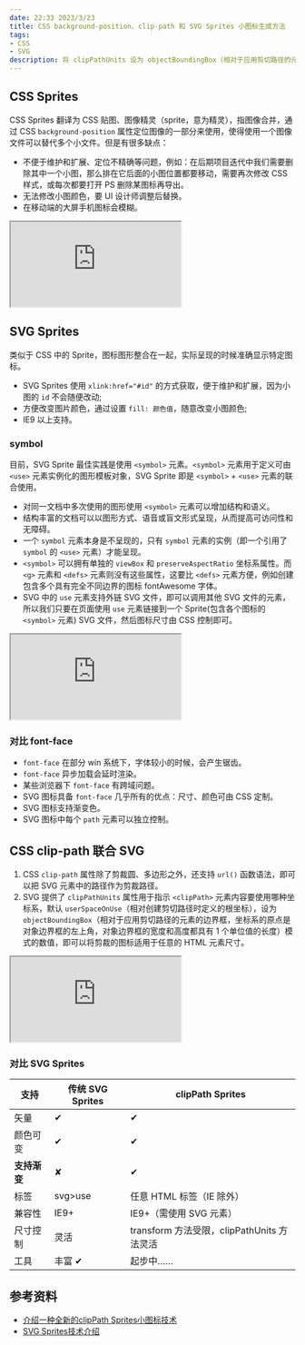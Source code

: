 ```yaml
---
date: 22:33 2023/3/23
title: CSS background-position、clip-path 和 SVG Sprites 小图标生成方法
tags:
- CSS
- SVG
description: 将 clipPathUnits 设为 objectBoundingBox（相对于应用剪切路径的元素的边界框，坐标系的原点是对象边界框的左上角，对象边界框的宽度和高度都具有 1 个单位值的长度）模式的数值，即可以将剪裁的图标适用于任意的 HTML 元素尺寸。
---
```

## CSS Sprites
CSS Sprites 翻译为 CSS 贴图、图像精灵（sprite，意为精灵），指图像合并，通过 CSS `background-position` 属性定位图像的一部分来使用，使得使用一个图像文件可以替代多个小文件。但是有很多缺点：
- 不便于维护和扩展、定位不精确等问题，例如：在后期项目迭代中我们需要删除其中一个小图，那么排在它后面的小图位置都要移动，需要再次修改 CSS 样式，或每次都要打开 PS 删除某图标再导出。
- 无法修改小图颜色，要 UI 设计师调整后替换。
- 在移动端的大屏手机图标会模糊。

<iframe src="https://code.juejin.cn/pen/7166131877646958606"></iframe>

## SVG Sprites
类似于 CSS 中的 Sprite，图标图形整合在一起，实际呈现的时候准确显示特定图标。
- SVG Sprites 使用 `xlink:href="#id"` 的方式获取，便于维护和扩展，因为小图的 `id` 不会随便改动;
- 方便改变图片颜色，通过设置 `fill: 颜色值`，随意改变小图颜色;
- IE9 以上支持。

### symbol
目前，SVG Sprite 最佳实践是使用 `<symbol>` 元素。`<symbol>` 元素用于定义可由 `<use>` 元素实例化的图形模板对象，SVG Sprite 即是 `<symbol>` + `<use>` 元素的联合使用。
- 对同一文档中多次使用的图形使用 `<symbol>` 元素可以增加结构和语义。
- 结构丰富的文档可以以图形方式、语音或盲文形式呈现，从而提高可访问性和无障碍。
- 一个 `symbol` 元素本身是不呈现的，只有 `symbol` 元素的实例（即一个引用了 `symbol` 的 `<use>` 元素）才能呈现。
- `<symbol>` 可以拥有单独的 `viewBox` 和 `preserveAspectRatio` 坐标系属性。而 `<g>` 元素和 `<defs>` 元素则没有这些属性，这要比 `<defs>` 元素方便，例如创建包含多个具有完全不同边界的图标 fontAwesome 字体。
- SVG 中的 `use` 元素支持外链 SVG 文件，即可以调用其他 SVG 文件的元素，所以我们只要在页面使用 `use` 元素链接到一个 Sprite(包含各个图标的 `<symbol>` 元素) SVG 文件，然后图标尺寸由 CSS 控制即可。

<iframe src="https://code.juejin.cn/pen/7166226289836490764"></iframe>

### 对比 font-face
- `font-face` 在部分 win 系统下，字体较小的时候，会产生锯齿。
- `font-face` 异步加载会延时渲染。
- 某些浏览器下 `font-face` 有跨域问题。
- SVG 图标具备 `font-face` 几乎所有的优点：尺寸、颜色可由 CSS 定制。
- SVG 图标支持渐变色。
- SVG 图标中每个 `path` 元素可以独立控制。

## CSS clip-path 联合 SVG
1. CSS `clip-path` 属性除了剪裁圆、多边形之外，还支持 `url()` 函数语法，即可以把 SVG 元素中的路径作为剪裁路径。
2. SVG 提供了 `clipPathUnits` 属性用于指示 `<clipPath>` 元素内容要使用哪种坐标系，默认 `userSpaceOnUse`（相对创建剪切路径时定义的根坐标），设为 `objectBoundingBox`（相对于应用剪切路径的元素的边界框，坐标系的原点是对象边界框的左上角，对象边界框的宽度和高度都具有 1 个单位值的长度）模式的数值，即可以将剪裁的图标适用于任意的 HTML 元素尺寸。

<iframe src="https://code.juejin.cn/pen/7166214744100061197"></iframe>

### 对比 SVG Sprites
|   支持   | 传统 SVG Sprites | clipPath Sprites |
| ---- | ------------- | ---------------------------------- |
| 矢量   | ✔             | ✔                                  |
| 颜色可变 | ✔             | ✔                                  |
| **支持渐变** | ✘             | ✔                                  |
| 标签   | svg>use       | 任意 HTML 标签（IE 除外）                     |
| 兼容性  | IE9+          | IE9+（需使用 SVG 元素）                   |
| 尺寸控制 | 灵活            | transform 方法受限，clipPathUnits 方法灵活 |
| 工具   | 丰富 ✔          | 起步中…… |

## 参考资料
- [介绍一种全新的clipPath Sprites小图标技术](https://www.zhangxinxu.com/wordpress/2020/10/clip-path-sprites-icon/)
- [SVG Sprites技术介绍](https://www.zhangxinxu.com/wordpress/2014/07/introduce-svg-sprite-technology/)